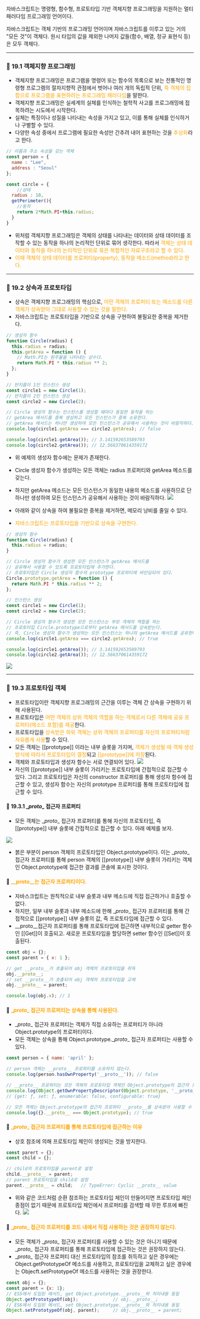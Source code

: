 자바스크립트는 명령형, 함수형, 프로토타입 기반 객체지향 프로그래밍을 지원하는 멀티 패러다임 프로그래밍 언어이다.

자바스크립트는 객체 기반의 프로그래밍 언어이며 자바스크립트를 이루고 있는 거의 "모든 것"이 객체다. 원시 타입의 값을 제외한 나머지 값들(함수, 배열, 정규 표현식 등)은 모두 객체다.

---
### 📖 19.1 객체지향 프로그래밍

- 객체지향 프로그래밍은 프로그램을 명령어 또는 함수의 목록으로 보는 전통적인 명령형 프로그램의 절차지향적 관점에서 벗어나 여러 개의 독립적 단위, <span style="color : orange">즉 객체의 집합으로 프로그램을 표현하려는 프로그래밍 패러다임</span>을 말한다.
- 객체지향 프로그래밍은 실세계의 실체를 인식하는 철학적 사고를 프로그래밍에 접목하려는 시도에서 시작한다.
- 실체는 특징이나 성질을 나타내는 속성을 가지고 있고, 이를 통해 실체를 인식하거나 구별할 수 있다.
- 다양한 속성 중에서 프로그램에 필요한 속성만 간추려 내어 표현하는 것을 <span style="color : orange">추상화</span>라고 한다.
```javascript
// 이름과 주소 속성을 갖는 객체
const person = {
  name : "Lee",
  address : "Seoul"
};
```

```javascript
const circle = {
	//상태
  radius : 10,
  getPerimeter(){
    //동작
  	return 2*Math.PI+this.radius;
  }
}
```
- 위처럼 객체지향 프로그래밍은 객체의 상태를 나타내는 데이터와 상태 데이터를 조작할 수 있는 동작을 하나의 논리적인 단위로 묶어 생각한다. 따라서 <span style="color : orange">객체는 상태 데이터와 동작을 하나의 논리적인 단위로 묶은 복합적인 자료구조라고 할 수 있다.</span>
- <span style="color : orange">이때 객체의 상태 데이터를 프로퍼티(property), 동작을 메소드(method)라고 한다.</span>

---

### 📖 19.2 상속과 프로토타입
- 상속은 객체지향 프로그래밍의 핵심으로, <span style="color : orange">어떤 객체의 프로퍼티 또는 메소드를 다른 객체가 상속받아 그대로 사용할 수 있는 것을 말한다.</span>
- 자바스크립트는 프로토타입을 기반으로 상속을 구현하여 불필요한 중복을 제거한다.
```javascript
// 생성자 함수
function Circle(radius) {
  this.radius = radius;
  this.getArea = function () {
    // Math.PI는 원주율을 나타내는 상수다.
    return Math.PI * this.radius ** 2;
  };
}

// 반지름이 1인 인스턴스 생성
const circle1 = new Circle(1);
// 반지름이 2인 인스턴스 생성
const circle2 = new Circle(2);

// Circle 생성자 함수는 인스턴스를 생성할 때마다 동일한 동작을 하는
// getArea 메서드를 중복 생성하고 모든 인스턴스가 중복 소유한다.
// getArea 메서드는 하나만 생성하여 모든 인스턴스가 공유해서 사용하는 것이 바람직하다.
console.log(circle1.getArea === circle2.getArea); // false

console.log(circle1.getArea()); // 3.141592653589793
console.log(circle2.getArea()); // 12.566370614359172
```
- 위 예제의 생성자 함수에는 문제가 존재한다.
- Circle 생성자 함수가 생성하는 모든 객체는 radius 프로퍼티와 getArea 메소드를 갖는다. 
- 하지만 getArea 메소드는 모든 인스턴스가 동일한 내용의 메소드를 사용하므로 단 하나만 생성하여 모든 인스턴스가 공유해서 사용하는 것이 바람직하다.
![](https://velog.velcdn.com/images/dlguscjf1028/post/ba061547-0a05-4b69-9dee-fdc55b427df1/image.png)

- 아래와 같이 상속을 하여 불필요한 중복을 제거하면, 메모리 낭비를 줄일 수 있다.
- <span style="color : orange">자바스크립트는 프로토타입을 기반으로 상속을 구현한다.</span>
```javascript
// 생성자 함수
function Circle(radius) {
  this.radius = radius;
}

// Circle 생성자 함수가 생성한 모든 인스턴스가 getArea 메서드를
// 공유해서 사용할 수 있도록 프로토타입에 추가한다.
// 프로토타입은 Circle 생성자 함수의 prototype 프로퍼티에 바인딩되어 있다.
Circle.prototype.getArea = function () {
  return Math.PI * this.radius ** 2;
};

// 인스턴스 생성
const circle1 = new Circle(1);
const circle2 = new Circle(2);

// Circle 생성자 함수가 생성한 모든 인스턴스는 부모 객체의 역할을 하는
// 프로토타입 Circle.prototype으로부터 getArea 메서드를 상속받는다.
// 즉, Circle 생성자 함수가 생성하는 모든 인스턴스는 하나의 getArea 메서드를 공유한다.
console.log(circle1.getArea === circle2.getArea); // true

console.log(circle1.getArea()); // 3.141592653589793
console.log(circle2.getArea()); // 12.566370614359172
```
![](https://velog.velcdn.com/images/dlguscjf1028/post/45fe79c0-d8eb-46fa-9e05-983c53b94e00/image.png)

--- 

### 📖 19.3 프로토타입 객체
- 프로토타입이란 객체지향 프로그래밍의 근간을 이루는 객체 간 상속을 구현하기 위해 사용된다.
- 프로토타입은 <span style = "color : orange">어떤 객체의 상위 객체의 역할을 하는 객체로서 다른 객체에 공유 프로퍼티(메소드 포함)를 제공</span>한다.
- 프로토타입을 <span style = "color : orange">상속받은 하위 객체는 상위 객체의 프로퍼티를 자신의 프로퍼티처럼 자유롭게 사용</span>할 수 있다.
- 모든 객체는 [[prototype]] 이라는 내부 슬롯을 가지며, <span style = "color : orange">객체가 생성될 때 객체 생성 방식에 따라서 프로토타입이 결정</span>되고 <span style = "color : orange">[[prototype]]에 저장</span>된다.
- 객체와 프로토타입과 생성자 함수는 서로 연결되어 있다.
![](https://velog.velcdn.com/images/dlguscjf1028/post/c8ebf633-3b53-425a-9281-6d9f74c7bae1/image.png)
- 자신의 [[prototype]] 내부 슬롯이 가리키는 프로토타입에 간접적으로 접근할 수 있다.
그리고 프로토타입은 자신의 constructor 프로퍼티를 통해 생성자 함수에 접근할 수 있고,
생성자 함수는 자신의 prototype 프로퍼티를 통해 프로토타입에 접근할 수 있다.
#### 📌 19.3.1 \__proto\__ 접근자 프로퍼티
- 모든 객체는 \__proto__ 접근자 프로퍼티를 통해 자신의 프로토타입, 즉 [[prototype]] 내부 슬롯에 간접적으로 접근할 수 있다. 아래 예제를 보자.

![](https://velog.velcdn.com/images/dlguscjf1028/post/c16727b0-b1bb-4095-a650-b51fa71fd981/image.png)

- 붉은 부분이 person 객체의 프로토타입인 Object.prototype이다. 이는 \__proto__ 접근자 프로퍼티를 통해 person 객체의 [[prototype]] 내부 슬롯이 가리키는 객체인 Object.prototype에 접근한 결과를 콘솔에 표시한 것이다.

#### 📌 <span style = "color : orange">\__proto__는 접근자 프로퍼티이다.</span>

- 자바스크립트는 원칙적으로 내부 슬롯과 내부 메소드에 직접 접근하거나 호출할 수 없다.
- 하지만, 일부 내부 슬롯과 내부 메소드에 한해 \__proto__ 접근자 프로퍼티를 통해 간접적으로 [[prototype]] 내부 슬롯의 값, 즉 프로토타입에 접근할 수 있다.
- \__proto__접근자 프로퍼티를 통해 프로토타입에 접근하면 내부적으로 getter 함수인 [[Get]]이 호출되고. 새로운 프로토타입을 할당하면 setter 함수인 [[Set]]이 호출된다.

```javascript
const obj = {};
const parent = { x: 1 };

// get __proto__가 호출되어 obj 객체의 프로토타입을 취득
obj.__proto__;
// set __proto__가 호출되어 obj 객체의 프로토타입을 교체
obj.__proto__ = parent;

console.log(obj.x);	// 1
```
#### 📌 <span style = "color : orange">\__proto__ 접근자 프로퍼티는 상속을 통해 사용된다.</span>
- \__proto__ 접근자 프로퍼티는 객체가 직접 소유하는 프로퍼티가 아니라 Object.prototype의 프로퍼티이다.
- 모든 객체는 상속을 통해 Object.prototype.\__proto__ 접근자 프로퍼티는 사용할 수 있다.
```javascript
const person = { name: 'april' };

// person 객체는 __proto__ 프로퍼티를 소유하지 않는다.
console.log(person.hasOwnProperty('__proto__')); // false

// __proto__ 프로퍼티는 모든 객체의 프로토타입 객체인 Object.prototype의 접근자 프로퍼티다.
console.log(Object.getOwnPropertyDescriptor(Object.prototype, '__proto__'));
// {get: ƒ, set: ƒ, enumerable: false, configurable: true}

// 모든 객체는 Object.prototype의 접근자 프로퍼티 __proto__를 상속받아 사용할 수 있다.
console.log({}.__proto__ === Object.prototype); // true
```

#### 📌 <span style = "color : orange">\__proto__ 접근자 프로퍼티를 통해 프로토타입에 접근하는 이유</span>
- 상호 참조에 의해 프로토타입 체인이 생성되는 것을 방지한다.
```javascript
const parert = {};
const child = {};

// child의 프로토타입을 parent로 설정
child.__proto__ = parent;
// parent 프로토타입을 child로 설정
parent.__proto__ = child;	// TypeError: Cyclic __proto__ value
```
- 위와 같은 코드처럼 순환 참조하는 프로토타입 체인이 만들어지면 프로토타입 체인 종점이 없기 때문에 프로토타입 체인에서 프로퍼티를 검색할 때 무한 루프에 빠진다.
![](https://velog.velcdn.com/images/dlguscjf1028/post/31820196-eb70-466b-9cd3-f9e5af2d558d/image.png)

#### 📌 <span style = "color : orange">\__proto__ 접근자 프로퍼티를 코드 내에서 직접 사용하는 것은 권장하지 않는다.</span>
- 모든 객체가 \__proto\__ 접근자 프로퍼티를 사용할 수 있는 것은 아니기 때문에 \__proto\__ 접근자 프로퍼티를 통해 프로토타입에 접근하는 것은 권장하지 않는다.
- \__proto\__ 접근자 프로퍼티 대신 프로토타입의 참조를 취득하고 싶은 경우에는 Object.getPrototypeOf 메소드를 사용하고, 프로토타입을 교체하고 싶은 경우에는 Objecft.setPrototypeOf 메소드를 사용하는 것을 권장한다.
```javascript
const obj = {};
const parent = {x: 1};
// ES5에서 도입된 메서드, get Object.prototype.__proto__와 처리내용 동일
Object.getPrototypeOf(obj);				// obj.__proto__;
// ES6에서 도입된 메서드, set Object.prototype.__proto__와 처리내용 동일
Object.setPrototypeOf(obj, parent);		// obj.__proto__ = parent;
```

